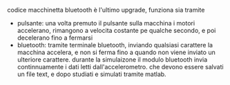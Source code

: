 codice macchinetta bluetooth è l'ultimo upgrade, 
funziona sia tramite
- pulsante: una volta premuto il pulsante sulla macchina i motori accelerano,
  rimangono a velocita costante pe qualche secondo, e poi decelerano fino a fermarsi
- bluetooth: tramite terminale bluetooth, inviando qualsiasi carattere la macchina accelera,
  e non si ferma fino a quando non viene inviato un ulteriore carattere.
durante la simulaizone il modulo bluetooth invia continnuamente i dati letti dall'accelerometro.
che devono essere salvati un file text, e dopo studiati e simulati tramite matlab.
